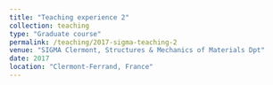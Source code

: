 ```yaml
---
title: "Teaching experience 2"
collection: teaching
type: "Graduate course"
permalink: /teaching/2017-sigma-teaching-2
venue: "SIGMA Clermont, Structures & Mechanics of Materials Dpt"
date: 2017
location: "Clermont-Ferrand, France"
---
```

